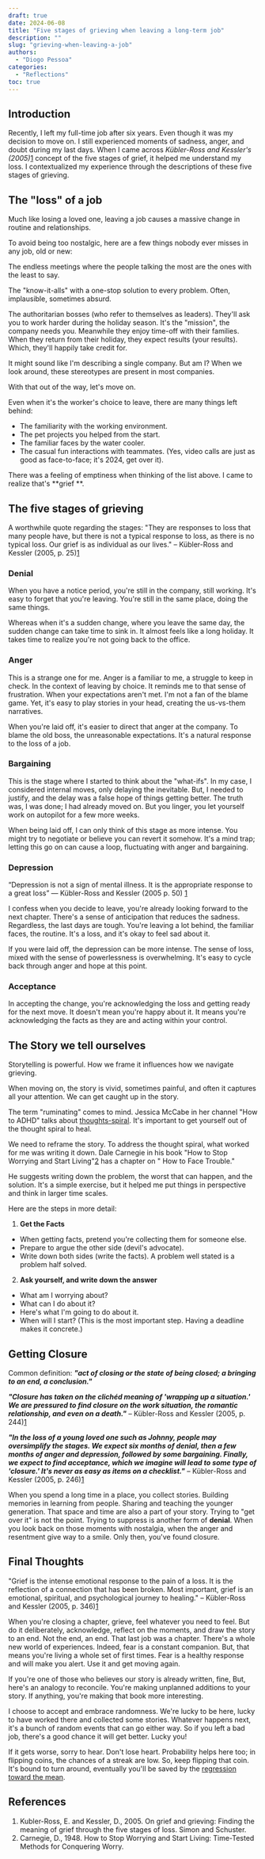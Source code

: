 ```yaml
---
draft: true
date: 2024-06-08
title: "Five stages of grieving when leaving a long-term job"
description: ""
slug: "grieving-when-leaving-a-job"
authors:
  - "Diogo Pessoa"
categories:
  - "Reflections"
toc: true
---
```


## Introduction

Recently, I left my full-time job after six years. Even though it was my decision to move
on. I still experienced moments of sadness, anger, and doubt during my last days. When I came across
_Kübler-Ross and Kessler's (2005)_[1](#references) concept of the five stages of grief, it helped me
understand my
loss. I contextualized my experience through the descriptions of these five stages of grieving.

## The "loss" of a job

Much like losing a loved one, leaving a job causes a massive change in routine and relationships.

To avoid being too nostalgic, here are a few things nobody ever misses in any job, old or new:

The endless meetings where the people talking the most are the ones with the least to say.

The "know-it-alls" with a one-stop solution to every problem. Often, implausible, sometimes absurd.

The authoritarian bosses (who refer to themselves as leaders). They'll ask you to work harder during
the holiday season. It's the "mission", the company needs you. Meanwhile they enjoy time-off with
their families. When they return from their holiday, they expect results (your results). Which,
they'll happily take credit for.

It might sound like I'm describing a single company. But am I? When we look around, these
stereotypes are present in most companies.

With that out of the way, let's move on.

Even when it's the worker's choice to leave, there are many things left behind:

* The familiarity with the working environment.
* The pet projects you helped from the start.
* The familiar faces by the water cooler.
* The casual fun interactions with teammates. (Yes, video calls are just as good as face-to-face;
  it's 2024, get over it).

There was a feeling of emptiness when thinking of the list above. I came to realize that's **grief
**.

## The five stages of grieving

A worthwhile quote regarding the stages: "They are responses to loss that many people have, but
there is not a typical response to loss, as there is no typical loss. Our grief is as individual as
our lives." – Kübler-Ross and Kessler (2005, p. 25)[1](#references)

### Denial

When you have a notice period, you're still in the company, still working. It's easy to forget that
you're leaving. You're still in the same place, doing the same things.

Whereas when it's a sudden change, where you leave the same day, the sudden change can take time to
sink in. It almost feels like a long holiday. It takes time to realize you're not going back to the
office.

### Anger

This is a strange one for me. Anger is a familiar to me, a struggle to keep in check. In the context
of leaving by choice. It reminds me to that sense of frustration. When your expectations aren't met.
I'm not a fan of the blame game. Yet, it's easy to play stories in your head, creating the
us-vs-them narratives.

When you're laid off, it's easier to direct that anger at the company. To blame the old boss, the
unreasonable expectations. It's a natural response to the loss of a job.

### Bargaining

This is the stage where I started to think about the "what-ifs". In my case, I considered internal
moves, only delaying the inevitable. But, I needed to justify, and the delay was a false hope of
things getting better.
The truth was, I was done; I had already moved on. But you linger, you let yourself work on
autopilot for a few more weeks.

When being laid off, I can only think of this stage as more intense. You might try to negotiate or
believe you can revert it somehow. It's a mind trap; letting this go on can cause a loop,
fluctuating with anger and bargaining.

### Depression

“Depression is not a sign of mental illness. It is the appropriate response to a great loss” —
Kübler-Ross and Kessler (2005 p. 50) [1](#references)

I confess when you decide to leave, you're already looking forward to the next chapter. There's a
sense of anticipation that reduces the sadness. Regardless, the last days are tough. You're leaving
a lot behind, the familiar faces, the routine. It's a loss, and it's okay to feel sad about it.

If you were laid off, the depression can be more intense. The sense of loss, mixed with the sense of
powerlessness is overwhelming. It's easy to cycle back through anger and hope at this point.

### Acceptance

In accepting the change, you're acknowledging the loss and getting ready for the next move. It
doesn't mean you're happy about it. It means you're acknowledging the facts as they are and acting
within your control.

## The Story we tell ourselves

Storytelling is powerful. How we frame it influences how we navigate grieving.

When moving on, the story is vivid, sometimes painful, and often it captures all your attention. We
can get caught up in the story.

The term "ruminating" comes to mind. Jessica McCabe in her channel "How to ADHD" talks
about [thoughts-spiral](https://youtu.be/_x9Y77Ta83I?si=-vqQXjFcRaRaeBlZ). It's important to get
yourself out of the thought spiral to heal.

We need to reframe the story. To address the thought spiral, what worked for me was writing it down.
Dale Carnegie in his book "How to Stop Worrying and Start Living"[2](#references) has a chapter on "
How to Face
Trouble."

He suggests writing down the problem, the worst that can happen, and the solution. It's a simple
exercise, but it helped me put things in perspective and think in larger time scales.

Here are the steps in more detail:

1. **Get the Facts**

* When getting facts, pretend you're collecting them for someone else.
* Prepare to argue the other side (devil's advocate).
* Write down both sides (write the facts). A problem well stated is a problem half solved.

2. **Ask yourself, and write down the answer**

* What am I worrying about?
* What can I do about it?
* Here's what I'm going to do about it.
* When will I start? (This is the most important step. Having a deadline makes it concrete.)

## Getting Closure

Common definition: **_"act of closing or the state of being closed; a bringing to an end, a
conclusion."_**

**_"Closure has taken on the clichéd meaning of 'wrapping up a situation.' We are pressured to find
closure on the work situation, the romantic relationship, and even on a death."_** – Kübler-Ross and
Kessler (2005, p. 244)[1](#references)

**_"In the loss of a young loved one such as Johnny, people may oversimplify the stages. We expect
six
months of denial, then a few months of anger and depression, followed by some bargaining. Finally,
we expect to find acceptance, which we imagine will lead to some type of 'closure.' It's never as
easy as items on a checklist."_** – Kübler-Ross and Kessler (2005, p. 246)[1](#references)

When you spend a long time in a place, you collect stories. Building memories in learning from
people. Sharing and teaching the younger generation. That space and time are also a part of your
story. Trying to "get over it" is not the point. Trying to suppress is another form of **denial**.
When
you look back on those moments with nostalgia, when the anger and resentment give way to a smile.
Only then, you've found closure.

## Final Thoughts

"Grief is the intense emotional response to the pain of a loss. It is the reflection of a connection
that has been broken. Most important, grief is an emotional, spiritual, and psychological journey to
healing." – Kübler-Ross and Kessler (2005, p. 346)[1](#references)

When you're closing a chapter, grieve, feel whatever you need to feel. But do it deliberately,
acknowledge, reflect on the moments, and draw the story to an end. Not the end, an end. That last
job was a chapter. There's a whole new world of experiences. Indeed, fear is a constant companion.
But, that means you're living a whole set of first times. Fear is a healthy response and will make
you alert. Use it and get moving again.

If you're one of those who believes our story is already written, fine, But, here's an analogy to
reconcile. You're making unplanned additions to your story. If anything, you're making that book
more interesting.

I choose to accept and embrace randomness. We're lucky to be here, lucky to have worked there and
collected some stories. Whatever happens next, it's a bunch of random events that can go either way.
So if you left a bad job, there's a good chance it will get better. Lucky you!

If it gets worse, sorry to hear. Don't lose heart. Probability helps here too; in flipping coins,
the chances of a streak are low. So, keep flipping that coin. It's bound to turn around,
eventually you'll be saved by
the [regression toward the mean](https://en.wikipedia.org/wiki/Regression_toward_the_mean).

## References

1. Kubler-Ross, E. and Kessler, D., 2005. On grief and grieving: Finding the meaning of
   grief through the five stages of loss. Simon and Schuster.
2. Carnegie, D., 1948. How to Stop Worrying and Start Living: Time-Tested Methods for
   Conquering Worry.
